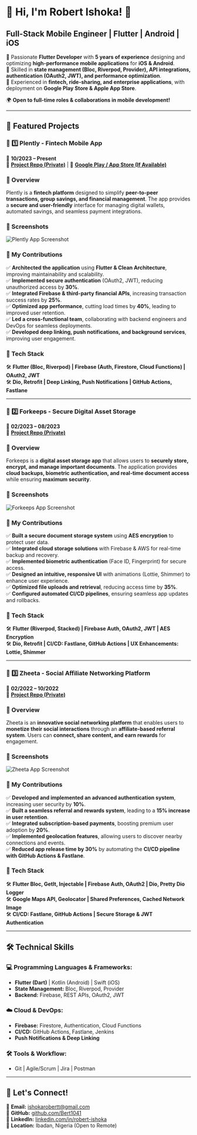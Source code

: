 # 👋 Hi, I'm Robert Ishoka! 🚀  
## **Full-Stack Mobile Engineer | Flutter | Android | iOS**  

🔹 Passionate **Flutter Developer** with **5 years of experience** designing and optimizing **high-performance mobile applications** for **iOS & Android**.  
🔹 Skilled in **state management (Bloc, Riverpod, Provider), API integrations, authentication (OAuth2, JWT), and performance optimization**.  
🔹 Experienced in **fintech, ride-sharing, and enterprise applications**, with deployment on **Google Play Store & Apple App Store**.  

🌍 **Open to full-time roles & collaborations in mobile development!**  

---

## **📌 Featured Projects**  

### 🚀 **1️⃣ Plently - Fintech Mobile App**  
📆 **10/2023 – Present**  
🔗 **[Project Repo (Private)]()** | 🔗 **[Google Play / App Store (If Available)]()**  

### **🔹 Overview**  
Plently is a **fintech platform** designed to simplify **peer-to-peer transactions, group savings, and financial management**. The app provides a **secure and user-friendly** interface for managing digital wallets, automated savings, and seamless payment integrations.  

### **📸 Screenshots**  
![Plently App Screenshot](assets/images/plently.png)  

### **🔹 My Contributions**  
✅ **Architected the application** using **Flutter & Clean Architecture**, improving maintainability and scalability.  
✅ **Implemented secure authentication** (OAuth2, JWT), reducing unauthorized access by **30%**.  
✅ **Integrated Firebase & third-party financial APIs**, increasing transaction success rates by **25%**.  
✅ **Optimized app performance**, cutting load times by **40%**, leading to improved user retention.  
✅ **Led a cross-functional team**, collaborating with backend engineers and DevOps for seamless deployments.  
✅ **Developed deep linking, push notifications, and background services**, improving user engagement.  

### **🔹 Tech Stack**  
🛠 **Flutter (Bloc, Riverpod) | Firebase (Auth, Firestore, Cloud Functions) | OAuth2, JWT**  
🛠 **Dio, Retrofit | Deep Linking, Push Notifications | GitHub Actions, Fastlane**  

---

### 🚀 **2️⃣ Forkeeps - Secure Digital Asset Storage**  
📆 **02/2023 – 08/2023**  
🔗 **[Project Repo (Private)]()**  

### **🔹 Overview**  
Forkeeps is a **digital asset storage app** that allows users to **securely store, encrypt, and manage important documents**. The application provides **cloud backups, biometric authentication, and real-time document access** while ensuring **maximum security**.  

### **📸 Screenshots**  
![Forkeeps App Screenshot](assets/images/forkeeps.png)  

### **🔹 My Contributions**  
✅ **Built a secure document storage system** using **AES encryption** to protect user data.  
✅ **Integrated cloud storage solutions** with Firebase & AWS for real-time backup and recovery.  
✅ **Implemented biometric authentication** (Face ID, Fingerprint) for secure access.  
✅ **Designed an intuitive, responsive UI** with animations (Lottie, Shimmer) to enhance user experience.  
✅ **Optimized file uploads and retrieval**, reducing access time by **35%**.  
✅ **Configured automated CI/CD pipelines**, ensuring seamless app updates and rollbacks.  

### **🔹 Tech Stack**  
🛠 **Flutter (Riverpod, Stacked) | Firebase Auth, OAuth2, JWT | AES Encryption**  
🛠 **Dio, Retrofit | CI/CD: Fastlane, GitHub Actions | UX Enhancements: Lottie, Shimmer**  

---

### 🚀 **3️⃣ Zheeta - Social Affiliate Networking Platform**  
📆 **02/2022 – 10/2022**  
🔗 **[Project Repo (Private)]()**  

### **🔹 Overview**  
Zheeta is an **innovative social networking platform** that enables users to **monetize their social interactions** through an **affiliate-based referral system**. Users can **connect, share content, and earn rewards** for engagement.  

### **📸 Screenshots**  
![Zheeta App Screenshot](assets/images/zheeta.png)  

### **🔹 My Contributions**  
✅ **Developed and implemented an advanced authentication system**, increasing user security by **10%**.  
✅ **Built a seamless referral and rewards system**, leading to a **15% increase in user retention**.  
✅ **Integrated subscription-based payments**, boosting premium user adoption by **20%**.  
✅ **Implemented geolocation features**, allowing users to discover nearby connections and events.  
✅ **Reduced app release time by 30%** by automating the **CI/CD pipeline with GitHub Actions & Fastlane**.  

### **🔹 Tech Stack**  
🛠 **Flutter Bloc, GetIt, Injectable | Firebase Auth, OAuth2 | Dio, Pretty Dio Logger**  
🛠 **Google Maps API, Geolocator | Shared Preferences, Cached Network Image**  
🛠 **CI/CD: Fastlane, GitHub Actions | Secure Storage & JWT Authentication**  

---
## **🛠️ Technical Skills**  
### **💻 Programming Languages & Frameworks:**  
- **Flutter (Dart)** | Kotlin (Android) | Swift (iOS)  
- **State Management:** Bloc, Riverpod, Provider  
- **Backend:** Firebase, REST APIs, OAuth2, JWT  

### **☁️ Cloud & DevOps:**  
- **Firebase:** Firestore, Authentication, Cloud Functions  
- **CI/CD:** GitHub Actions, Fastlane, Jenkins  
- **Push Notifications & Deep Linking**  

### **🛠️ Tools & Workflow:**  
- Git | Agile/Scrum | Jira | Postman  

---

## **📩 Let's Connect!**  
📧 **Email:** [ishokarobertt@gmail.com](mailto:ishokarobertt@gmail.com)  
🔗 **GitHub:** [github.com/Bert1041](https://github.com/Bert1041)  
🔗 **LinkedIn:** [linkedin.com/in/robert-ishoka](https://linkedin.com/in/robert-ishoka)  
📍 **Location:** Ibadan, Nigeria (Open to Remote) 

